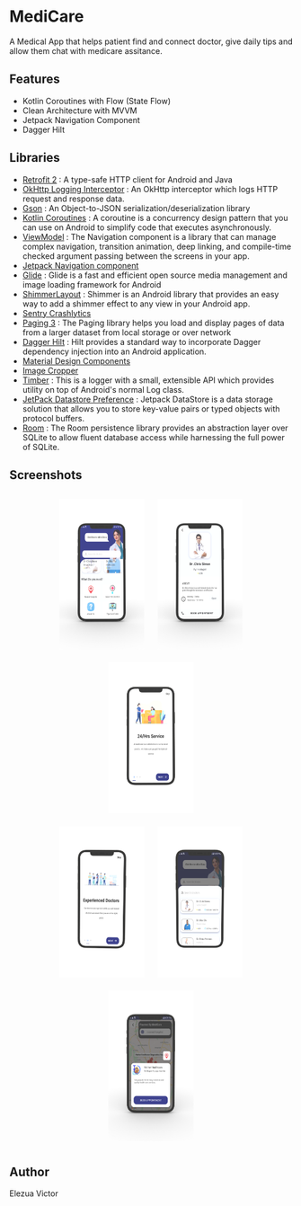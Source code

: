 # MediCare
A Medical App that helps patient find and connect doctor, give daily tips and allow them chat with medicare assitance.

## Features
* Kotlin Coroutines with Flow (State Flow)
* Clean Architecture with MVVM
* Jetpack Navigation Component
* Dagger Hilt

## Libraries
*   [Retrofit 2](https://square.github.io/retrofit/) : A type-safe HTTP client for Android and Java
*   [OkHttp Logging Interceptor](https://github.com/square/okhttp/tree/master/okhttp-logging-interceptor) : An OkHttp interceptor which logs HTTP request and response data.
*   [Gson](https://github.com/google/gson) : An Object-to-JSON serialization/deserialization library
*   [Kotlin Coroutines](https://developer.android.com/kotlin/coroutines) : A coroutine is a concurrency design pattern that you can use on Android to simplify code that executes asynchronously.
*   [ViewModel](https://developer.android.com/topic/libraries/architecture/viewmodel) : The Navigation component is a library that can manage complex navigation, transition animation, deep linking, and compile-time checked argument passing between the screens in your app.
*   [Jetpack Navigation component](https://developer.android.com/guide/navigation/navigation-dynamic)
*   [Glide](https://github.com/bumptech/glide) : Glide is a fast and efficient open source media management and image loading framework for Android
*   [ShimmerLayout](https://github.com/facebook/shimmer-android) : Shimmer is an Android library that provides an easy way to add a shimmer effect to any view in your Android app.
*   [Sentry Crashlytics](https://sentry.io/from/crashlytics/)
*   [Paging 3](https://developer.android.com/topic/libraries/architecture/paging/v3-overview) : The Paging library helps you load and display pages of data from a larger dataset from local storage or over network
*   [Dagger Hilt](https://dagger.dev/hilt) : Hilt provides a standard way to incorporate Dagger dependency injection into an Android application.
*   [Material Design Components](https://material.io)
*   [Image Cropper](https://github.com/ArthurHub/Android-Image-Cropper)
*   [Timber](https://github.com/JakeWharton/timber) : This is a logger with a small, extensible API which provides utility on top of Android's normal Log class.
*   [JetPack Datastore Preference](https://developer.android.com/topic/libraries/architecture/datastore) : Jetpack DataStore is a data storage solution that allows you to store key-value pairs or typed objects with protocol buffers.
*   [Room](https://developer.android.com/training/data-storage/room) : The Room persistence library provides an abstraction layer over SQLite to allow fluent database access while harnessing the full power of SQLite.

<h2 align="left">Screenshots</h2>
<h4 align="center">
<img src="images/medi_one.png" width="30%" vspace="10" hspace="10">
<img src="images/medi_two.png" width="30%" vspace="10" hspace="10">
<img src="images/medi_three.png" width="30%" vspace="10" hspace="10">
<br>
<img src="images/medi_five.png" width="30%" vspace="10" hspace="10">
<img src="images/medi_six.png" width="30%" vspace="10" hspace="10">
<img src="images/medi_seven.png" width="30%" vspace="10" hspace="10">
  
  
## Author
Elezua Victor
